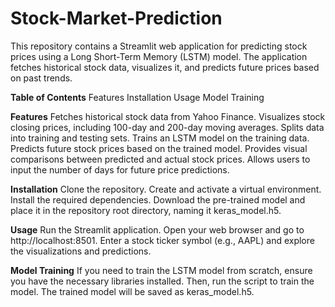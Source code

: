 # Stock-Market-Prediction

This repository contains a Streamlit web application for predicting stock prices using a Long Short-Term Memory (LSTM) model. The application fetches historical stock data, visualizes it, and predicts future prices based on past trends.

**Table of Contents**
Features
Installation
Usage
Model Training

**Features**
Fetches historical stock data from Yahoo Finance.
Visualizes stock closing prices, including 100-day and 200-day moving averages.
Splits data into training and testing sets.
Trains an LSTM model on the training data.
Predicts future stock prices based on the trained model.
Provides visual comparisons between predicted and actual stock prices.
Allows users to input the number of days for future price predictions.

**Installation**
Clone the repository.
Create and activate a virtual environment.
Install the required dependencies.
Download the pre-trained model and place it in the repository root directory, naming it keras_model.h5.

**Usage**
Run the Streamlit application.
Open your web browser and go to http://localhost:8501.
Enter a stock ticker symbol (e.g., AAPL) and explore the visualizations and predictions.

**Model Training**
If you need to train the LSTM model from scratch, ensure you have the necessary libraries installed. Then, run the script to train the model. The trained model will be saved as keras_model.h5.
